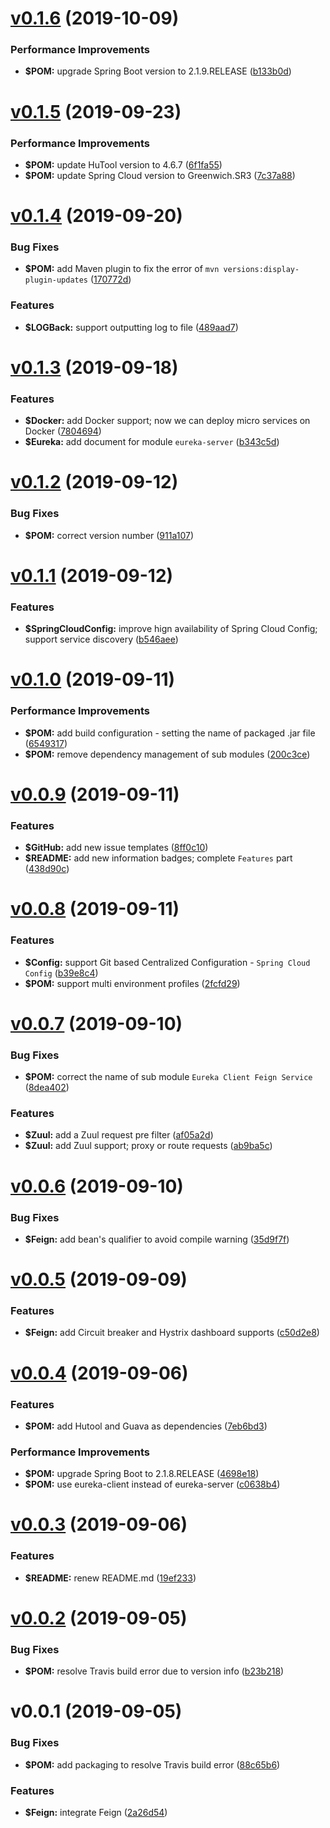 # [v0.1.6](https://github.com/johnnymillergh/spring-cloud-tutorial/compare/v0.1.5...v0.1.6) (2019-10-09)


### Performance Improvements

* **$POM:** upgrade Spring Boot version to 2.1.9.RELEASE ([b133b0d](https://github.com/johnnymillergh/spring-cloud-tutorial/commit/b133b0d))



# [v0.1.5](https://github.com/johnnymillergh/spring-cloud-tutorial/compare/v0.1.4...v0.1.5) (2019-09-23)


### Performance Improvements

* **$POM:** update HuTool version to 4.6.7 ([6f1fa55](https://github.com/johnnymillergh/spring-cloud-tutorial/commit/6f1fa55))
* **$POM:** update Spring Cloud version to Greenwich.SR3 ([7c37a88](https://github.com/johnnymillergh/spring-cloud-tutorial/commit/7c37a88))



# [v0.1.4](https://github.com/johnnymillergh/spring-cloud-tutorial/compare/v0.1.3...v0.1.4) (2019-09-20)


### Bug Fixes

* **$POM:** add Maven plugin to fix the error of `mvn versions:display-plugin-updates` ([170772d](https://github.com/johnnymillergh/spring-cloud-tutorial/commit/170772d))


### Features

* **$LOGBack:** support outputting log to file ([489aad7](https://github.com/johnnymillergh/spring-cloud-tutorial/commit/489aad7))



# [v0.1.3](https://github.com/johnnymillergh/spring-cloud-tutorial/compare/v0.1.2...v0.1.3) (2019-09-18)


### Features

* **$Docker:** add Docker support; now we can deploy micro services on Docker ([7804694](https://github.com/johnnymillergh/spring-cloud-tutorial/commit/7804694))
* **$Eureka:** add document for module `eureka-server` ([b343c5d](https://github.com/johnnymillergh/spring-cloud-tutorial/commit/b343c5d))



# [v0.1.2](https://github.com/johnnymillergh/spring-cloud-tutorial/compare/v0.1.1...v0.1.2) (2019-09-12)


### Bug Fixes

* **$POM:** correct version number ([911a107](https://github.com/johnnymillergh/spring-cloud-tutorial/commit/911a107))



# [v0.1.1](https://github.com/johnnymillergh/spring-cloud-tutorial/compare/v0.1.0...v0.1.1) (2019-09-12)


### Features

* **$SpringCloudConfig:** improve hign availability of Spring Cloud Config; support service discovery ([b546aee](https://github.com/johnnymillergh/spring-cloud-tutorial/commit/b546aee))



# [v0.1.0](https://github.com/johnnymillergh/spring-cloud-tutorial/compare/v0.0.9...v0.1.0) (2019-09-11)


### Performance Improvements

* **$POM:** add build configuration - setting the name of packaged .jar file ([6549317](https://github.com/johnnymillergh/spring-cloud-tutorial/commit/6549317))
* **$POM:** remove dependency management of sub modules ([200c3ce](https://github.com/johnnymillergh/spring-cloud-tutorial/commit/200c3ce))



# [v0.0.9](https://github.com/johnnymillergh/spring-cloud-tutorial/compare/v0.0.8...v0.0.9) (2019-09-11)


### Features

* **$GitHub:** add new issue templates ([8ff0c10](https://github.com/johnnymillergh/spring-cloud-tutorial/commit/8ff0c10))
* **$README:** add new information badges; complete `Features` part ([438d90c](https://github.com/johnnymillergh/spring-cloud-tutorial/commit/438d90c))



# [v0.0.8](https://github.com/johnnymillergh/spring-cloud-tutorial/compare/v0.0.7...v0.0.8) (2019-09-11)


### Features

* **$Config:** support Git based Centralized Configuration - `Spring Cloud Config` ([b39e8c4](https://github.com/johnnymillergh/spring-cloud-tutorial/commit/b39e8c4))
* **$POM:** support multi environment profiles ([2fcfd29](https://github.com/johnnymillergh/spring-cloud-tutorial/commit/2fcfd29))



# [v0.0.7](https://github.com/johnnymillergh/spring-cloud-tutorial/compare/v0.0.6...v0.0.7) (2019-09-10)


### Bug Fixes

* **$POM:** correct the name of sub module `Eureka Client Feign Service` ([8dea402](https://github.com/johnnymillergh/spring-cloud-tutorial/commit/8dea402))


### Features

* **$Zuul:** add a Zuul request pre filter ([af05a2d](https://github.com/johnnymillergh/spring-cloud-tutorial/commit/af05a2d))
* **$Zuul:** add Zuul support; proxy or route requests ([ab9ba5c](https://github.com/johnnymillergh/spring-cloud-tutorial/commit/ab9ba5c))



# [v0.0.6](https://github.com/johnnymillergh/spring-cloud-tutorial/compare/v0.0.5...v0.0.6) (2019-09-10)


### Bug Fixes

* **$Feign:** add bean's qualifier to avoid compile warning ([35d9f7f](https://github.com/johnnymillergh/spring-cloud-tutorial/commit/35d9f7f))



# [v0.0.5](https://github.com/johnnymillergh/spring-cloud-tutorial/compare/v0.0.4...v0.0.5) (2019-09-09)


### Features

* **$Feign:** add Circuit breaker and Hystrix dashboard supports ([c50d2e8](https://github.com/johnnymillergh/spring-cloud-tutorial/commit/c50d2e8))



# [v0.0.4](https://github.com/johnnymillergh/spring-cloud-tutorial/compare/v0.0.3...v0.0.4) (2019-09-06)


### Features

* **$POM:** add Hutool and Guava as dependencies ([7eb6bd3](https://github.com/johnnymillergh/spring-cloud-tutorial/commit/7eb6bd3))


### Performance Improvements

* **$POM:** upgrade Spring Boot to 2.1.8.RELEASE ([4698e18](https://github.com/johnnymillergh/spring-cloud-tutorial/commit/4698e18))
* **$POM:** use eureka-client instead of eureka-server ([c0638b4](https://github.com/johnnymillergh/spring-cloud-tutorial/commit/c0638b4))



# [v0.0.3](https://github.com/johnnymillergh/spring-cloud-tutorial/compare/v0.0.2...v0.0.3) (2019-09-06)


### Features

* **$README:** renew README.md ([19ef233](https://github.com/johnnymillergh/spring-cloud-tutorial/commit/19ef233))



# [v0.0.2](https://github.com/johnnymillergh/spring-cloud-tutorial/compare/v0.0.1...v0.0.2) (2019-09-05)


### Bug Fixes

* **$POM:** resolve Travis build error due to version info ([b23b218](https://github.com/johnnymillergh/spring-cloud-tutorial/commit/b23b218))



#  v0.0.1 (2019-09-05)


### Bug Fixes

* **$POM:** add packaging to resolve Travis build error ([88c65b6](https://github.com/johnnymillergh/spring-cloud-tutorial/commit/88c65b6))


### Features

* **$Feign:** integrate Feign ([2a26d54](https://github.com/johnnymillergh/spring-cloud-tutorial/commit/2a26d54))



